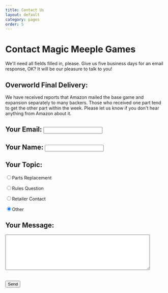 ```yaml
---
title: Contact Us
layout: default
category: pages
order: 5
---
```


<script type="text/javascript">var submitted=false;</script>

<iframe name="hidden_iframe" id="hidden_iframe" style="display:none;" onload="if(submitted) {window.location='sent.html';}"></iframe>

<form class="form" action="https://docs.google.com/forms/d/e/1FAIpQLSedW_sHoUVpwC_j7bvXpsbaqq8pn7vfZjwqkp8D_S9NJZgMFA/formResponse" target="hidden_iframe" onsubmit="submitted=true;" method="POST" id="mG61Hd">

<h1>Contact Magic Meeple Games</h1>

<p>We'll need all fields filled in, please. Give us five business days for an email response, OK? It will be our pleasure to talk to you!</p>

<h2>Overworld Final Delivery:</h2>

<p class="alert">We have received reports that Amazon mailed the base game and expansion separately to many backers. Those who received one part tend to get the other part within the week. Please let us know if you don't hear anything from Amazon about it.<p>

<h2>Your Email: <input type="email" tabindex="1" max-length="70" name="emailAddress" required /></h2>

<h2>Your Name: <input type="text" tabindex="2" max-length="70" name="entry.1924108681" required /></h2>

<h2>Your Topic:</h2>

<div class="radio-button-group">

<p class="radio-btn"><input type="radio" name="entry.1466018481" id="topic-parts-replacement" value="Parts Replacement" tabindex="3"><label for="topic-parts-replacement">Parts Replacement</label></p>

<p class="radio-btn"><input type="radio" name="entry.1466018481" id="topic-rules-question" value="Rules Question" tabindex="4"><label for="topic-rules-question">Rules Question</label></p>

<p class="radio-btn"><input type="radio" name="entry.1466018481" id="topic-retailer-contact" value="Retailer Contact" tabindex="5"><label for="topic-retailer-contact">Retailer Contact</label></p>

<p class="radio-btn"><input type="radio" name="entry.1466018481" id="topic-other" value="Other" tabindex="6" checked><label for="topic-other">Other</label></p>

<input type="radio" name="entry.444857849" id="quick" value="quick" hidden>
<input type="radio" name="entry.444857849" id="slow" value="slow" hidden>

</div>

<h2>Your Message:</h2>

<p><textarea name="entry.1856670343" tabindex="7" rows="7" style="width: 90%" required ></textarea><label for="entry.1620700245" style="visibility: hidden; height: 0; padding: 0;">Leave empty:</label><input type="text" max-length="70" name="entry.1620700245" style="visibility: hidden; height: 0; padding: 0;" /></p>

<p><input id="send" type="submit" value="Send" tabindex="8"/></p>

</form>
<script type="text/javascript">
  $(document).ready(function () {
    var quick = document.getElementById('quick'),
        slow = document.getElementById('slow'),
        email_field = document.getElementsByName('emailAddress')[0],
        name_field = document.getElementsByName('entry.1924108681')[0],
        start_time = new Date(),
        milliseconds = 0,
        measure = function (e) {
          elapsed_time = new Date();
          milliseconds = elapsed_time - start_time;
          if (milliseconds > 999) {
            slow.checked = true;
            e.target.removeEventListener('change', measure, false);
          } else {
            quick.checked = true;
          }
        };
    email_field.addEventListener('change', measure, false);
    name_field.addEventListener('change', measure, false);
  });
</script>
